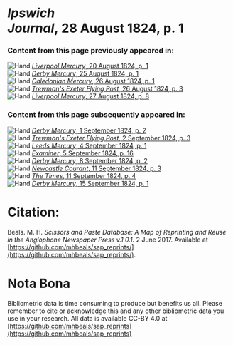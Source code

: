 # *Ipswich Journal*, 28 August 1824, p. 1  
  
### Content from this page previously appeared in:  
![Hand](http://scissorsandpaste.net/wp-content/uploads/2017/06/smallhandpointer.png) [*Liverpool Mercury*, 20 August 1824, p. 1](https://mhbeals.github.io/sap_html/Liverpool-Mercury/Liverpool-Mercury-20-August-1824-p-1)  
![Hand](http://scissorsandpaste.net/wp-content/uploads/2017/06/smallhandpointer.png) [*Derby Mercury*, 25 August 1824, p. 1](https://mhbeals.github.io/sap_html/Derby-Mercury/Derby-Mercury-25-August-1824-p-1)  
![Hand](http://scissorsandpaste.net/wp-content/uploads/2017/06/smallhandpointer.png) [*Caledonian Mercury*, 26 August 1824, p. 1](https://mhbeals.github.io/sap_html/Caledonian-Mercury/Caledonian-Mercury-26-August-1824-p-1)  
![Hand](http://scissorsandpaste.net/wp-content/uploads/2017/06/smallhandpointer.png) [*Trewman's Exeter Flying Post*, 26 August 1824, p. 3](https://mhbeals.github.io/sap_html/Trewman's-Exeter-Flying-Post/Trewman's-Exeter-Flying-Post-26-August-1824-p-3)  
![Hand](http://scissorsandpaste.net/wp-content/uploads/2017/06/smallhandpointer.png) [*Liverpool Mercury*, 27 August 1824, p. 8](https://mhbeals.github.io/sap_html/Liverpool-Mercury/Liverpool-Mercury-27-August-1824-p-8)  
  
### Content from this page subsequently appeared in:  
![Hand](http://scissorsandpaste.net/wp-content/uploads/2017/06/smallhandpointer.png) [*Derby Mercury*, 1 September 1824, p. 2](https://mhbeals.github.io/sap_html/Derby-Mercury/Derby-Mercury-1-September-1824-p-2)  
![Hand](http://scissorsandpaste.net/wp-content/uploads/2017/06/smallhandpointer.png) [*Trewman's Exeter Flying Post*, 2 September 1824, p. 3](https://mhbeals.github.io/sap_html/Trewman's-Exeter-Flying-Post/Trewman's-Exeter-Flying-Post-2-September-1824-p-3)  
![Hand](http://scissorsandpaste.net/wp-content/uploads/2017/06/smallhandpointer.png) [*Leeds Mercury*, 4 September 1824, p. 1](https://mhbeals.github.io/sap_html/Leeds-Mercury/Leeds-Mercury-4-September-1824-p-1)  
![Hand](http://scissorsandpaste.net/wp-content/uploads/2017/06/smallhandpointer.png) [*Examiner*, 5 September 1824, p. 16](https://mhbeals.github.io/sap_html/Examiner/Examiner-5-September-1824-p-16)  
![Hand](http://scissorsandpaste.net/wp-content/uploads/2017/06/smallhandpointer.png) [*Derby Mercury*, 8 September 1824, p. 2](https://mhbeals.github.io/sap_html/Derby-Mercury/Derby-Mercury-8-September-1824-p-2)  
![Hand](http://scissorsandpaste.net/wp-content/uploads/2017/06/smallhandpointer.png) [*Newcastle Courant*, 11 September 1824, p. 3](https://mhbeals.github.io/sap_html/Newcastle-Courant/Newcastle-Courant-11-September-1824-p-3)  
![Hand](http://scissorsandpaste.net/wp-content/uploads/2017/06/smallhandpointer.png) [*The Times*, 11 September 1824, p. 4](https://mhbeals.github.io/sap_html/The-Times/The-Times-11-September-1824-p-4)  
![Hand](http://scissorsandpaste.net/wp-content/uploads/2017/06/smallhandpointer.png) [*Derby Mercury*, 15 September 1824, p. 1](https://mhbeals.github.io/sap_html/Derby-Mercury/Derby-Mercury-15-September-1824-p-1)  


# Citation: 

Beals. M. H. *Scissors and Paste Database: A Map of Reprinting and Reuse in the Anglophone Newspaper Press v.1.0.1.* 2 June 2017. Available at [https://github.com/mhbeals/sap_reprints/](https://github.com/mhbeals/sap_reprints/). 

# Nota Bona

Bibliometric data is time consuming to produce but benefits us all. Please remember to cite or acknowledge this and any other bibliometric data you use in your research. All data is available CC-BY 4.0 at [https://github.com/mhbeals/sap_reprints](https://github.com/mhbeals/sap_reprints)